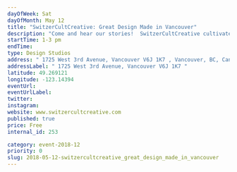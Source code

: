 ```yaml
---
dayOfWeek: Sat
dayOfMonth: May 12
title: "SwitzerCultCreative: Great Design Made in Vancouver"
description: "Come and hear our stories!  SwitzerCultCreative cultivates opportunities for talented local designer/makers. We believe great local talent holds an important place in our community and beyond. What impact does \"Create local, buy local\" have on our communities? Guests will hear the SwitzerCultCreative story and directly from those working on the front lines."
startTime: 1-3 pm
endTime: 
type: Design Studios
address: " 1725 West 3rd Avenue, Vancouver V6J 1K7 , Vancouver, BC, Canada"
addressLabel: " 1725 West 3rd Avenue, Vancouver V6J 1K7 "
latitude: 49.269121
longitude: -123.14394
eventUrl: 
eventUrlLabel: 
twitter: 
instagram: 
website: www.switzercultcreative.com
published: true
price: Free
internal_id: 253

category: event-2018-12
priority: 0
slug: 2018-05-12-switzercultcreative_great_design_made_in_vancouver
---
```

